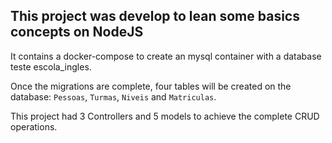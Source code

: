 ## This project was develop to lean some basics concepts on NodeJS

It contains a docker-compose to create an mysql container with a database teste escola_ingles.

Once the migrations are complete, four tables will be created on the database: `Pessoas`, `Turmas`, `Niveis` and `Matriculas`.

This project had 3 Controllers and 5 models to achieve the complete CRUD operations.
